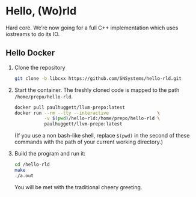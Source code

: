 # Hello, (Wo)rld

Hard core. We’re now going for a full C++ implementation which uses iostreams to do its IO.


## Hello Docker

1. Clone the repository

    ~~~bash
    git clone -b libcxx https://github.com/SNSystems/hello-rld.git
    ~~~

1. Start the container. The freshly cloned code is mapped to the path `/home/prepo/hello-rld`.

    ~~~bash
    docker pull paulhuggett/llvm-prepo:latest
    docker run --rm --tty --interactive                  \
               -v $(pwd)/hello-rld:/home/prepo/hello-rld \
               paulhuggett/llvm-prepo:latest
    ~~~

    (If you use a non bash-like shell, replace `$(pwd)` in the second of these commands with the path of your current working directory.)

1. Build the program and run it:

    ~~~bash
    cd /hello-rld
    make
    ./a.out
    ~~~
    
    You will be met with the traditional cheery greeting.

